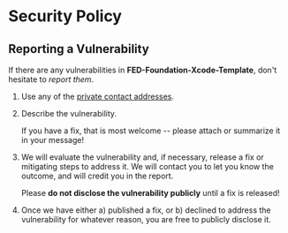 # Security Policy

## Reporting a Vulnerability

If there are any vulnerabilities in **FED-Foundation-Xcode-Template**, don't hesitate to _report them_.

1. Use any of the [private contact addresses](https://github.com/developer-academy-unina/FED-Foundation-Xcode-Template#support).
2. Describe the vulnerability.

   If you have a fix, that is most welcome -- please attach or summarize it in your message!

3. We will evaluate the vulnerability and, if necessary, release a fix or mitigating steps to address it. We will contact you to let you know the outcome, and will credit you in the report.

   Please **do not disclose the vulnerability publicly** until a fix is released!

4. Once we have either a) published a fix, or b) declined to address the vulnerability for whatever reason, you are free to publicly disclose it.
